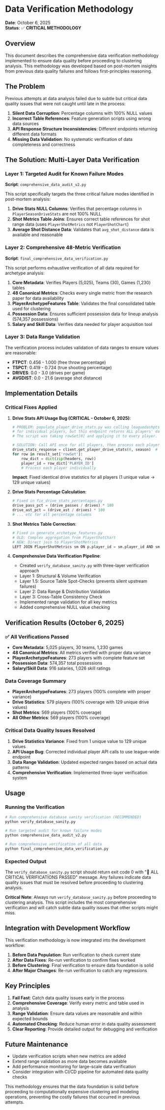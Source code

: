 # Data Verification Methodology

**Date**: October 6, 2025  
**Status**: ✅ **CRITICAL METHODOLOGY**

## Overview

This document describes the comprehensive data verification methodology implemented to ensure data quality before proceeding to clustering analysis. This methodology was developed based on post-mortem insights from previous data quality failures and follows first-principles reasoning.

## The Problem

Previous attempts at data analysis failed due to subtle but critical data quality issues that were not caught until late in the process:

1. **Silent Data Corruption**: Percentage columns with 100% NULL values
2. **Incorrect Table References**: Feature generation scripts using wrong data sources
3. **API Response Structure Inconsistencies**: Different endpoints returning different data formats
4. **Missing Data Validation**: No systematic verification of data completeness and correctness

## The Solution: Multi-Layer Data Verification

### Layer 1: Targeted Audit for Known Failure Modes

**Script**: `comprehensive_data_audit_v2.py`

This script specifically targets the three critical failure modes identified in post-mortem analysis:

1. **Drive Stats NULL Columns**: Verifies that percentage columns in `PlayerSeasonDriveStats` are not 100% NULL
2. **Shot Metrics Table Joins**: Ensures correct table references for shot range data (uses `PlayerShotMetrics` not `PlayerShotChart`)
3. **Average Shot Distance Data**: Validates that `avg_shot_distance` data is available and reasonable

### Layer 2: Comprehensive 48-Metric Verification

**Script**: `final_comprehensive_data_verification.py`

This script performs exhaustive verification of all data required for archetype analysis:

1. **Core Metadata**: Verifies Players (5,025), Teams (30), Games (1,230) tables
2. **48 Canonical Metrics**: Checks every single metric from the research paper for data availability
3. **PlayerArchetypeFeatures Table**: Validates the final consolidated table used for clustering
4. **Possession Data**: Ensures sufficient possession data for lineup analysis (574,357 possessions)
5. **Salary and Skill Data**: Verifies data needed for player acquisition tool

### Layer 3: Data Range Validation

The verification process includes validation of data ranges to ensure values are reasonable:

- **FTPCT**: 0.456 - 1.000 (free throw percentage)
- **TSPCT**: 0.419 - 0.724 (true shooting percentage)
- **DRIVES**: 0.0 - 3.0 (drives per game)
- **AVGDIST**: 0.0 - 21.6 (average shot distance)

## Implementation Details

### Critical Fixes Applied

1. **Drive Stats API Usage Bug (CRITICAL - October 6, 2025)**:
   ```python
   # PROBLEM: populate_player_drive_stats.py was calling leaguedashptstats 
   # for individual players, but this endpoint returns ALL players' data.
   # The script was taking rowSet[0] and applying it to every player.
   
   # SOLUTION: Call API once for all players, then process each player
   drive_stats_response = client.get_player_drive_stats(0, season)  # 0 = all players
   for row in result_set['rowSet']:
       row_dict = dict(zip(headers, row))
       player_id = row_dict['PLAYER_ID']
       # Process each player individually
   ```
   **Impact**: Fixed identical drive statistics for all players (1 unique value → 129 unique values)

2. **Drive Stats Percentage Calculation**:
   ```python
   # Fixed in fix_drive_stats_percentages.py
   drive_pass_pct = (drive_passes / drives) * 100
   drive_ast_pct = (drive_ast / drives) * 100
   # ... etc for all percentage columns
   ```

3. **Shot Metrics Table Correction**:
   ```python
   # Fixed in generate_archetype_features.py
   # OLD: Complex aggregation from PlayerShotChart
   # NEW: Direct join to PlayerShotMetrics
   LEFT JOIN PlayerShotMetrics sm ON p.player_id = sm.player_id AND sm.season = rs.season
   ```

4. **Comprehensive Data Verification Pipeline**:
   - Created `verify_database_sanity.py` with three-layer verification approach
   - Layer 1: Structural & Volume Verification
   - Layer 1.5: Source Table Spot-Checks (prevents silent upstream failures)
   - Layer 2: Data Range & Distribution Validation
   - Layer 3: Cross-Table Consistency Check
   - Implemented range validation for all key metrics
   - Added comprehensive NULL value checking

## Verification Results (October 6, 2025)

### ✅ All Verifications Passed

- **Core Metadata**: 5,025 players, 30 teams, 1,230 games
- **48 Canonical Metrics**: All metrics verified with proper data variance
- **PlayerArchetypeFeatures**: 273 players with complete feature set
- **Possession Data**: 574,357 total possessions
- **Salary/Skill Data**: 916 salaries, 1,026 skill ratings

### Data Coverage Summary

- **PlayerArchetypeFeatures**: 273 players (100% complete with proper variance)
- **Drive Statistics**: 579 players (100% coverage with 129 unique drive values)
- **Shot Metrics**: 569 players (100% coverage)
- **All Other Metrics**: 569 players (100% coverage)

### Critical Data Quality Issues Resolved

1. **Drive Statistics Variance**: Fixed from 1 unique value to 129 unique values
2. **API Usage Bug**: Corrected individual player API calls to use league-wide endpoint
3. **Data Range Validation**: Updated expected ranges based on actual data patterns
4. **Comprehensive Verification**: Implemented three-layer verification system

## Usage

### Running the Verification

```bash
# Run comprehensive database sanity verification (RECOMMENDED)
python verify_database_sanity.py

# Run targeted audit for known failure modes
python comprehensive_data_audit_v2.py

# Run comprehensive verification of all data
python final_comprehensive_data_verification.py
```

### Expected Output

The `verify_database_sanity.py` script should return exit code 0 with "🎉 ALL CRITICAL VERIFICATIONS PASSED" message. Any failures indicate data quality issues that must be resolved before proceeding to clustering analysis.

**Critical Note**: Always run `verify_database_sanity.py` before proceeding to clustering analysis. This script includes the most comprehensive verification and will catch subtle data quality issues that other scripts might miss.

## Integration with Development Workflow

This verification methodology is now integrated into the development workflow:

1. **Before Data Population**: Run verification to check current state
2. **After Data Fixes**: Re-run verification to confirm fixes worked
3. **Before Clustering**: Final verification to ensure data foundation is solid
4. **After Major Changes**: Re-run verification to catch any regressions

## Key Principles

1. **Fail Fast**: Catch data quality issues early in the process
2. **Comprehensive Coverage**: Verify every metric and table used in analysis
3. **Range Validation**: Ensure data values are reasonable and within expected bounds
4. **Automated Checking**: Reduce human error in data quality assessment
5. **Clear Reporting**: Provide detailed output for debugging and verification

## Future Maintenance

- Update verification scripts when new metrics are added
- Extend range validation as more data becomes available
- Add performance monitoring for large-scale data verification
- Consider integration with CI/CD pipeline for automated data quality checks

This methodology ensures that the data foundation is solid before proceeding to computationally expensive clustering and modeling operations, preventing the costly failures that occurred in previous attempts.

